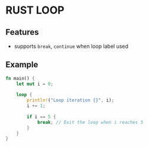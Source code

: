 # RUST LOOP

## Features

- supports `break`, `continue` when loop label used


## Example

```rust
fn main() {
    let mut i = 0;
    
    loop {
        println!("Loop iteration {}", i);
        i += 1;
        
        if i == 5 {
            break; // Exit the loop when i reaches 5
        }
    }
}
```